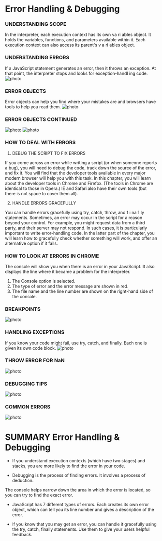 # Error Handling & Debugging

### UNDERSTANDING SCOPE

In the interpreter, each execution context has its own va ri ables object.
It holds the variables, functions, and parameters available within it.
Each execution context can also access its parent's v a ri ables object. 

### UNDERSTANDING ERRORS
If a JavaScript statement generates an error, then it throws an exception.
At that point, the interpreter stops and looks for exception-handl ing code. 
 ![photo](7.1.png)
### ERROR OBJECTS 
Error objects can help you find where your mistakes are
and browsers have tools to help you read them. 
 ![photo](7.2.png)
### ERROR OBJECTS CONTINUED 


 ![photo](7.3.png)
 ![photo](7.4.png)

### HOW TO DEAL WITH ERRORS

1. DEBUG THE SCRIPT TO FIX ERRORS

If you come across an error while writing a script
(or when someone reports a bug), you will need to
debug the code, track down the source of the error,
and fix it.
You will find that the developer tools available in
every major modern browser will help you with
this task. In this chapter, you will learn about the
developer tools in Chrome and Firefox. (The tools in
Chrome are identical to those in Opera.)
IE and Safari also have their own tools (but there is
not space to cover them all). 

2. HANDLE ERRORS GRACEFULLY

You can handle errors gracefully using try, catch,
throw, and f i na 1 ly statements.
Sometimes, an error may occur in the script for a
reason beyond your control. For example, you might
request data from a third party, and their server
may not respond. In such cases, it is particularly
important to write error-handling code.
In the latter part of the chapter, you will learn how to
gracefully check whether something will work, and
offer an alternative option if it fails. 


### HOW TO LOOK AT ERRORS IN CHROME 

The console will show you when there is an
error in your JavaScript. It also displays the line
where it became a problem for the interpreter. 

1. The Console option is selected.
2. The type of error and the error
message are shown in red.
3. The file name and the line
number are shown on the
right-hand side of the console.

### BREAKPOINTS 
 ![photo](7.5.png)
### HANDLING EXCEPTIONS 
If you know your code might fail, use try, catch, and finally.
Each one is given its own code block. 
 ![photo](7.6.png)

### THROW ERROR FOR NaN
 ![photo](7.7.png)

### DEBUGGING TIPS
 ![photo](7.8.png)
### COMMON ERRORS 

 ![photo](7.9.png)

# SUMMARY Error Handling & Debugging

- If you understand execution contexts (which have two
stages) and stacks, you are more likely to find the error
in your code.

- Debugging is the process of finding errors. It involves a
process of deduction.

The console helps narrow down the area in which the
error is located, so you can try to find the exact error.

- JavaScript has 7 different types of errors. Each creates
its own error object, which can tell you its line number
and gives a description of the error.

- If you know that you may get an error, you can handle
it gracefully using the try, catch, finally statements.
Use them to give your users helpful feedback. 
